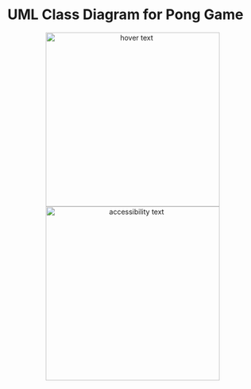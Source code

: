 # UML Class Diagram for Pong Game

<p align="center">
  <img src="C:\Users\320105361\Pictures\Screenshots\class_diagram.png" width="350" title="hover text">
  <img src="C:\Users\320105361\Pictures\Screenshots\class_diagram.png" width="350" alt="accessibility text">
</p>
